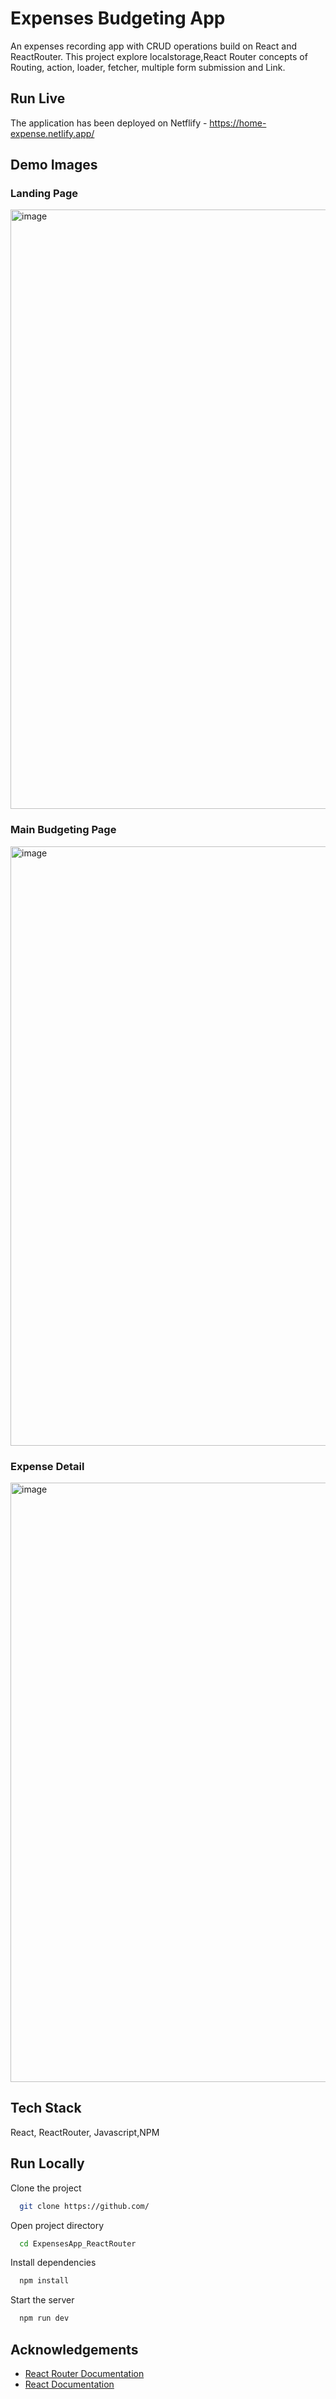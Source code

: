 
# Expenses Budgeting App

An expenses recording app with CRUD operations build on React and ReactRouter. 
This project explore localstorage,React Router concepts of Routing, action, loader, fetcher, multiple form submission and Link.

## Run Live 
The application has been deployed on Netflify - https://home-expense.netlify.app/


## Demo Images
### Landing Page
<img width="959" alt="image" src="https://github.com/Amkr9955/ExpensesApp_ReactRouter/assets/112249538/c2449d93-e297-4951-ad98-401a64fe6597">

### Main Budgeting Page
<img width="959" alt="image" src="https://github.com/harshitakaushik-dev/HomeExpense/assets/112249538/3fe0670e-a809-4f2d-8ebf-7c274fb12316">

### Expense Detail
<img width="959" alt="image" src="https://github.com/harshitakaushik-dev/HomeExpense/assets/112249538/2c2f66da-116f-490e-8622-74a04c6ce79b">



## Tech Stack

 React, ReactRouter, Javascript,NPM




## Run Locally

Clone the project

```bash
  git clone https://github.com/
```
Open project directory

```bash
  cd ExpensesApp_ReactRouter
```
Install dependencies

```bash
  npm install
```

Start the server

```bash
  npm run dev
```


## Acknowledgements

 - [React Router Documentation](https://reactrouter.com/en/main)
 - [React Documentation](https://react.dev/)
 


